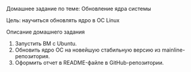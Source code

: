 Домашнее задание по теме:
Обновление ядра системы

Цель:
научиться обновлять ядро в ОС Linux

Описание домашнего задания
1) Запустить ВМ c Ubuntu.
2) Обновить ядро ОС на новейшую стабильную версию из mainline-репозитория.
3) Оформить отчет в README-файле в GitHub-репозитории.



